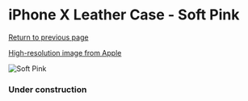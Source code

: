 # iPhone X Leather Case - Soft Pink

[Return to previous page](/iphone_x)

[High-resolution image from Apple](https://store.storeimages.cdn-apple.com/8756/as-images.apple.com/is/MRGH2?wid=4500&hei=4500&fmt=png)

<div style="width: 384px"><img src="/everyphone/MRGH2.png" alt="Soft Pink"></div>

### Under construction
